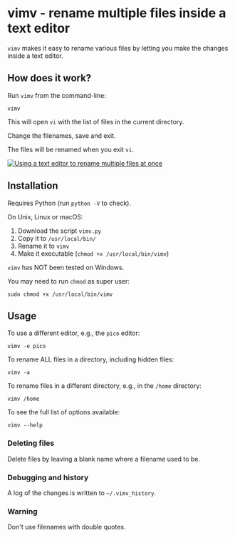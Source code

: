 # vimv - rename multiple files inside a text editor

`vimv` makes it easy to rename various files by letting you make the changes inside a text editor.

## How does it work?

Run `vimv` from the command-line:

```
vimv
```

This will open `vi` with the list of files in the current directory.

Change the filenames, save and exit.

The files will be renamed when you exit `vi`.

[![Using a text editor to rename multiple files at once](https://img.youtube.com/vi/woE6N9J6NeU/0.jpg)](https://www.youtube.com/watch?v=woE6N9J6NeU)

## Installation

Requires Python (run `python -V` to check).

On Unix, Linux or macOS:

1. Download the script `vimv.py`
2. Copy it to `/usr/local/bin/`
3. Rename it to `vimv`
4. Make it executable (`chmod +x /usr/local/bin/vimv`)

`vimv` has NOT been tested on Windows.

You may need to run `chmod` as super user:

```
sudo chmod +x /usr/local/bin/vimv
```

## Usage
To use a different editor, e.g., the `pico` editor:

```
vimv -e pico
```

To rename ALL files in a directory, including hidden files:

```
vimv -a
```

To rename files in a different directory, e.g., in the `/home` directory:

```
vimv /home
```

To see the full list of options available:

```
vimv --help
```

### Deleting files

Delete files by leaving a blank name where a filename used to be.

### Debugging and history

A log of the changes is written to `~/.vimv_history`.

### Warning

Don't use filenames with double quotes.